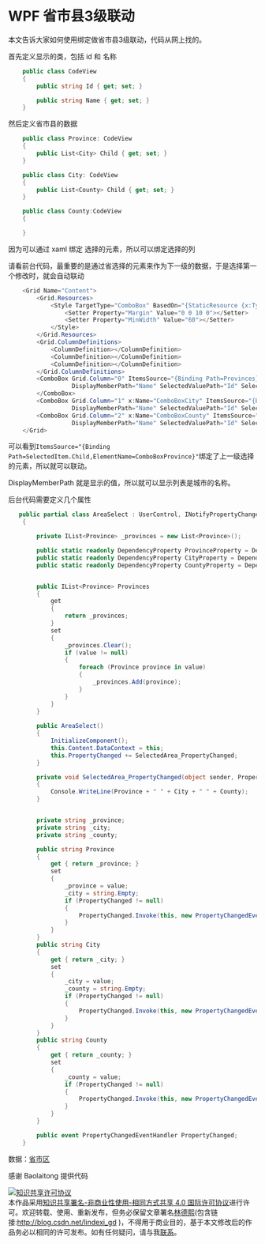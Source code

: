 # WPF 省市县3级联动

本文告诉大家如何使用绑定做省市县3级联动，代码从网上找的。

<!--more-->
<!-- CreateTime:2018/8/10 19:16:53 -->

<!-- csdn -->

首先定义显示的类，包括 id 和 名称 

```csharp
    public class CodeView
    {
        public string Id { get; set; }

        public string Name { get; set; }
    }
```

然后定义省市县的数据

```csharp
    public class Province: CodeView
    {
        public List<City> Child { get; set; }
    }

    public class City: CodeView
    {
        public List<County> Child { get; set; }
    }

    public class County:CodeView
    {

    }
```

因为可以通过 xaml 绑定 选择的元素，所以可以绑定选择的列

请看前台代码，最重要的是通过省选择的元素来作为下一级的数据，于是选择第一个修改时，就会自动联动

```csharp
    <Grid Name="Content">
        <Grid.Resources>
            <Style TargetType="ComboBox" BasedOn="{StaticResource {x:Type ComboBox}}">
                <Setter Property="Margin" Value="0 0 10 0"></Setter>
                <Setter Property="MinWidth" Value="60"></Setter>
            </Style>
        </Grid.Resources>
        <Grid.ColumnDefinitions>
            <ColumnDefinition></ColumnDefinition>
            <ColumnDefinition></ColumnDefinition>
            <ColumnDefinition></ColumnDefinition>
        </Grid.ColumnDefinitions>
        <ComboBox Grid.Column="0" ItemsSource="{Binding Path=Provinces}" x:Name="ComboBoxProvince" 
                  DisplayMemberPath="Name" SelectedValuePath="Id" SelectedValue="{Binding Path=Province,Mode=TwoWay}">
        </ComboBox>
        <ComboBox Grid.Column="1" x:Name="ComboBoxCity" ItemsSource="{Binding Path=SelectedItem.Child,ElementName=ComboBoxProvince}" 
                  DisplayMemberPath="Name" SelectedValuePath="Id" SelectedValue="{Binding Path=City,Mode=TwoWay}" ></ComboBox>
        <ComboBox Grid.Column="2" x:Name="ComboBoxCounty" ItemsSource="{Binding Path=SelectedItem.Child,ElementName=ComboBoxCity}"
                  DisplayMemberPath="Name" SelectedValuePath="Id" SelectedValue="{Binding Path=County,Mode=TwoWay}"></ComboBox>
    </Grid>
```


可以看到`ItemsSource="{Binding Path=SelectedItem.Child,ElementName=ComboBoxProvince}"`绑定了上一级选择的元素，所以就可以联动。

DisplayMemberPath 就是显示的值，所以就可以显示列表是城市的名称。

后台代码需要定义几个属性

```csharp
   public partial class AreaSelect : UserControl, INotifyPropertyChanged
    {

        private IList<Province> _provinces = new List<Province>();

        public static readonly DependencyProperty ProvinceProperty = DependencyProperty.Register("Province", typeof(string), typeof(AreaSelect), new FrameworkPropertyMetadata(string.Empty));
        public static readonly DependencyProperty CityProperty = DependencyProperty.Register("City", typeof(string), typeof(AreaSelect), new FrameworkPropertyMetadata(string.Empty));
        public static readonly DependencyProperty CountyProperty = DependencyProperty.Register("County", typeof(string), typeof(AreaSelect), new FrameworkPropertyMetadata(string.Empty));


        public IList<Province> Provinces
        {
            get
            {
                return _provinces;
            }
            set
            {
                _provinces.Clear();
                if (value != null)
                {
                    foreach (Province province in value)
                    {
                        _provinces.Add(province);
                    }
                }
            }
        }
        
        public AreaSelect()
        {
            InitializeComponent();
            this.Content.DataContext = this;
            this.PropertyChanged += SelectedArea_PropertyChanged;
        }

        private void SelectedArea_PropertyChanged(object sender, PropertyChangedEventArgs e)
        {
            Console.WriteLine(Province + " " + City + " " + County);
        }


        private string _province;
        private string _city;
        private string _county;

        public string Province
        {
            get { return _province; }
            set
            {
                _province = value;
                _city = string.Empty;
                if (PropertyChanged != null)
                {
                    PropertyChanged.Invoke(this, new PropertyChangedEventArgs("Province"));
                }
            }
        }
        public string City
        {
            get { return _city; }
            set
            {
                _city = value;
                _county = string.Empty;
                if (PropertyChanged != null)
                {
                    PropertyChanged.Invoke(this, new PropertyChangedEventArgs("City"));
                }
            }
        }
        public string County
        {
            get { return _county; }
            set
            {
                _county = value;
                if (PropertyChanged != null)
                {
                    PropertyChanged.Invoke(this, new PropertyChangedEventArgs("County"));
                }
            }
        }

        public event PropertyChangedEventHandler PropertyChanged;
    }
```

数据：[省市区](http://image.acmx.xyz/%E7%9C%81%E5%B8%82%E5%8C%BA.7z )

感谢 Baolaitong 提供代码

<a rel="license" href="http://creativecommons.org/licenses/by-nc-sa/4.0/"><img alt="知识共享许可协议" style="border-width:0" src="https://licensebuttons.net/l/by-nc-sa/4.0/88x31.png" /></a><br />本作品采用<a rel="license" href="http://creativecommons.org/licenses/by-nc-sa/4.0/">知识共享署名-非商业性使用-相同方式共享 4.0 国际许可协议</a>进行许可。欢迎转载、使用、重新发布，但务必保留文章署名[林德熙](http://blog.csdn.net/lindexi_gd)(包含链接:http://blog.csdn.net/lindexi_gd )，不得用于商业目的，基于本文修改后的作品务必以相同的许可发布。如有任何疑问，请与我[联系](mailto:lindexi_gd@163.com)。